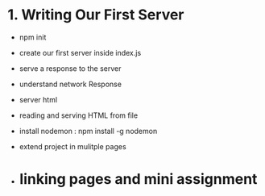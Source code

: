 # 1. Writing Our First Server
  - npm init
  - create our first server inside index.js
  - serve a response to the server
  - understand network Response
  - server html
  - reading and serving HTML from file

  - install nodemon : npm install -g nodemon
  - extend project in mulitple pages
  - # linking pages and mini assignment




